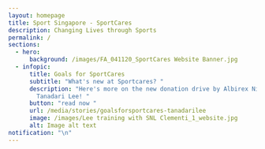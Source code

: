 ```yaml
---
layout: homepage
title: Sport Singapore - SportCares
description: Changing Lives through Sports
permalink: /
sections:
  - hero:
      background: /images/FA_041120_SportCares Website Banner.jpg
  - infopic:
      title: Goals for SportCares
      subtitle: "What's new at Sportcares? "
      description: "Here's more on the new donation drive by Albirex Niigata FC (S)'s
        Tanadari Lee! "
      button: "read now "
      url: /media/stories/goalsforsportcares-tanadarilee
      image: /images/Lee training with SNL Clementi_1_website.jpg
      alt: Image alt text
notification: "\n"
---
```

